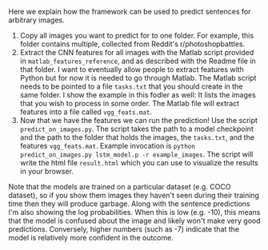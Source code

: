 Here we explain how the framework can be used to predict sentences for arbitrary images.

1. Copy all images you want to predict for to one folder. For example, this folder contains multiple, collected from Reddit's r/photoshopbattles.
2. Extract the CNN features for all images with the Matlab script provided in `matlab_features_reference`, and as described with the Readme file in that folder. I want to eventually allow people to extract features with Python but for now it is needed to go through Matlab. The Matlab script needs to be pointed to a file `tasks.txt` that you should create in the same folder. I show the example in this fodler as well: It lists the images that you wish to process in some order. The Matlab file will extract features into a file called `vgg_feats.mat`.
3. Now that we have the features we can run the prediction! Use the script `predict_on_images.py`. The script takes the path to a model checkpoint and the path to the folder that holds the images, the `tasks.txt`, and the features `vgg_feats.mat`. Example invocation is `python predict_on_images.py lstm_model.p -r example_images`. The script will write the html file `result.html` which you can use to visualize the results in your browser.

Note that the models are trained on a particular dataset (e.g. COCO dataset), so if you show them images they haven't seen during their training time then they will produce garbage. Along with the sentence predictions I'm also showing the log probabilities. When this is low (e.g. -10), this means that the model is confused about the image and likely won't make very good predictions. Conversely, higher numbers (such as -7) indicate that the model is relatively more confident in the outcome.
